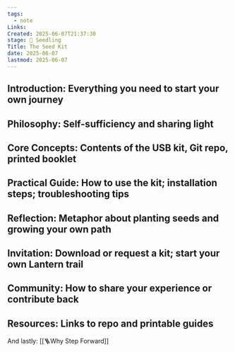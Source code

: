 ```yaml
---
tags:
  - note
Links: 
Created: 2025-06-07T21:37:30
stage: 🌱 Seedling
Title: The Seed Kit
date: 2025-06-07
lastmod: 2025-06-07
---
```

## Introduction: Everything you need to start your own journey

## Philosophy: Self-sufficiency and sharing light

## Core Concepts: Contents of the USB kit, Git repo, printed booklet
    
## Practical Guide: How to use the kit; installation steps; troubleshooting tips
    
## Reflection: Metaphor about planting seeds and growing your own path
    
## Invitation: Download or request a kit; start your own Lantern trail
    
## Community: How to share your experience or contribute back
    
## Resources: Links to repo and printable guides
    
And lastly:  [[🪜Why Step Forward]]